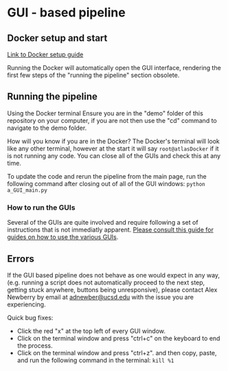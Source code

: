 # GUI - based pipeline

## Docker setup and start

[Link to Docker setup guide](../docker/README.md)

Running the Docker will automatically open the GUI interface, rendering the first few steps of the "running the pipeline" section obsolete.

## Running the pipeline

Using the Docker terminal Ensure you are in the "demo" folder of this repository on your computer, if you are not then use the "cd" command to navigate to the demo folder.

How will you know if you are in the Docker? The Docker's terminal will look like any other terminal, however at the start it will say `root@atlasDocker` if it is not running any code. You can close all of the GUIs and check this at any time.

To update the code and rerun the pipeline from the main page, run the following command after closing out of all of the GUI windows: `python a_GUI_main.py`

### How to run the GUIs

Several of the GUIs are quite involved and require following a set of instructions that is not immediatly apparent. [Please consult this guide for guides on how to use the various GUIs](./GUI_guides_v2.md).

## Errors

If the GUI based pipeline does not behave as one would expect in any way, (e.g. running a script does not automatically proceed to the next step, getting stuck anywhere, buttons being unresponsive), please contact Alex Newberry by email at adnewber@ucsd.edu with the issue you are experiencing.

Quick bug fixes:
  - Click the red "x" at the top left of every GUI window. 
  - Click on the terminal window and press "ctrl+c" on the keyboard to end the process. 
  - Click on the terminal window and press "ctrl+z". and then copy, paste, and run the following command in the terminal: `kill %1`
